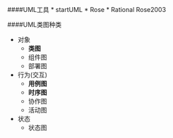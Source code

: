 ####UML工具
    * startUML
    * Rose
    * Rational Rose2003
    
####UML类图种类
* 对象
    * **类图**
    * 组件图
    * 部署图
* 行为(交互)
    * **用例图**
    * **时序图**
    * 协作图
    * 活动图
* 状态
    * 状态图